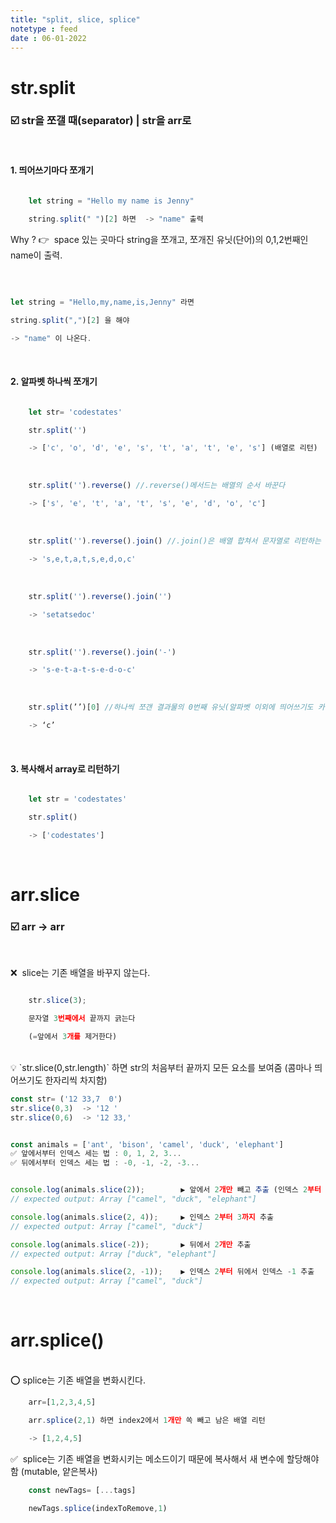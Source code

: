 ```yaml
---
title: "split, slice, splice"
notetype : feed
date : 06-01-2022
---
```

# str.split   

### ☑️ str을 쪼갤 때(separator)  |  str을 arr로    <br />

<br/>

#### 1.  띄어쓰기마다 쪼개기
```js

	let string = "Hello my name is Jenny"

	string.split(" ")[2] 하면  -> "name" 출력
```

Why ? 👉   space 있는 곳마다 string을 쪼개고, 쪼개진 유닛(단어)의 0,1,2번째인 name이 출력.

<br />

```js

let string = "Hello,my,name,is,Jenny" 라면

string.split(",")[2] 을 해야

-> "name" 이 나온다.  
```

<br />

#### 2.  알파벳 하나씩 쪼개기  

```js

	let str= 'codestates'

	str.split('')

	-> ['c', 'o', 'd', 'e', 's', 't', 'a', 't', 'e', 's'] (배열로 리턴)
```

<br />

```js
	str.split('').reverse() //.reverse()메서드는 배열의 순서 바꾼다

	-> ['s', 'e', 't', 'a', 't', 's', 'e', 'd', 'o', 'c']
```
<br />

```js
	str.split('').reverse().join() //.join()은 배열 합쳐서 문자열로 리턴하는 메서드

	-> 's,e,t,a,t,s,e,d,o,c'
```
<br />

```js
	str.split('').reverse().join('')

	-> 'setatsedoc'
```
<br />

```js
	str.split('').reverse().join('-')

	-> 's-e-t-a-t-s-e-d-o-c'
```
<br />

```js
	str.split(’’)[0] //하나씩 쪼갠 결과물의 0번째 유닛(알파벳 이외에 띄어쓰기도 카운트 셈)

	-> ‘c’ 
```
<br />


      

#### 3.  복사해서 array로 리턴하기
```js

	let str = 'codestates'

	str.split()

	-> ['codestates']  
```
<br />

# arr.slice 

### ☑️ arr → arr
<br />

❌  slice는 기존 배열을 바꾸지 않는다.
<br />
```js

	str.slice(3);

	문자열 3번째에서 끝까지 긁는다

	(=앞에서 3개를 제거한다)
```
<br />

<aside> 💡 `str.slice(0,str.length)` 하면 str의 처음부터 끝까지 모든 요소를 보여줌 (콤마나 띄어쓰기도 한자리씩 차지함)

</aside>

```javascript
const str= ('12 33,7  0')
str.slice(0,3)  -> '12 '
str.slice(0,6)  -> '12 33,'


const animals = ['ant', 'bison', 'camel', 'duck', 'elephant']
✅ 앞에서부터 인덱스 세는 법 : 0, 1, 2, 3...
✅ 뒤에서부터 인덱스 세는 법 : -0, -1, -2, -3...


console.log(animals.slice(2));        ▶️ 앞에서 2개만 빼고 추출 (인덱스 2부터 출력)
// expected output: Array ["camel", "duck", "elephant"]

console.log(animals.slice(2, 4));     ▶️ 인덱스 2부터 3까지 추출
// expected output: Array ["camel", "duck"]

console.log(animals.slice(-2));       ▶️ 뒤에서 2개만 추출
// expected output: Array ["duck", "elephant"]  

console.log(animals.slice(2, -1));    ▶️ 인덱스 2부터 뒤에서 인덱스 -1 추출
// expected output: Array ["camel", "duck"]

```

<br />

# arr.splice()

<br />
⭕️ splice는 기존 배열을 변화시킨다.

```js
	arr=[1,2,3,4,5]

	arr.splice(2,1) 하면 index2에서 1개만 쏙 빼고 남은 배열 리턴

	-> [1,2,4,5]
```


✅  splice는 기존 배열을 변화시키는 메소드이기 때문에 복사해서 새 변수에 할당해야 함 (mutable, 얕은복사)
```js
	const newTags= [...tags]

	newTags.splice(indexToRemove,1)
```

